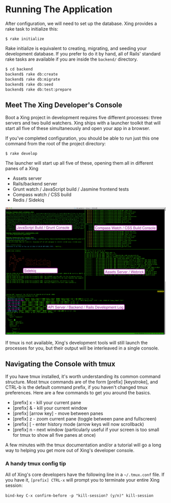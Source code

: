 # Running The Application

After configuration, we will need to set up the database. Xing provides a rake task to initialize this:

    $ rake initialize

Rake initialize is equivalent to creating, migrating, and seeding your development database.  If you prefer to do it by hand, all of Rails' standard rake tasks are available if you are inside the ```backend/``` directory.

    $ cd backend
    backend$ rake db:create
    backend$ rake db:migrate
    backend$ rake db:seed
    backend$ rake db:test:prepare

## Meet The Xing Developer's Console

Boot a Xing project in development requires five different processes: three servers and two build watchers. Xing ships with a launcher toolkit that will start all five of these simultaneously and open your app in a browser.

If you've completed configuration, you should be able to run just this one command from the root of the project directory:

    $ rake develop

The launcher will start up all five of these, opening them all in different panes of a Xing

* Assets server
* Rails/backend server
* Grunt watch / JavaScript build / Jasmine frontend tests
* Compass watch / CSS build
* Redis / Sidekiq

![](/images/xing-console-panel.png)

If tmux is not available, Xing's development tools will still launch the processes for you, but their output will be interleaved in a single console.

## Navigating the Console with tmux

If you have tmux installed, it's worth understanding its common command structure.  Most tmux commands are of the form [prefix] [keystroke], and CTRL-b is the default command prefix, if you haven't changed tmux preferences.
Here are a few commands to get you around the basics.

* [prefix] x  - kill your current pane
* [prefix] &  - kill your current window
* [prefix] [arrow key] - move between panes
* [prefix] z - zoom current pane (toggle between pane and fullscreen)
* [prefix] [ - enter history mode (arrow keys will now scrollback)
* [prefix] n - next window (particularly useful if your screen is too small for tmux to show all five panes at once)

A few minutes with the tmux documentation and/or a tutorial will go a long way to helping you get more out of Xing's developer console.

### A handy tmux config tip

All of Xing's core developers have the following line in a ```~/.tmux.conf``` file. If you have it, ```[prefix] CTRL-x``` will prompt you to terminate your entire Xing session:

```bind-key C-x confirm-before -p "kill-session? (y/n)" kill-session```
